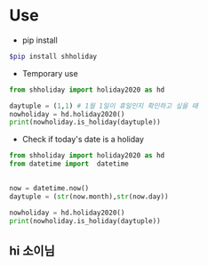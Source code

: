 # Use

- pip install

```bash
$pip install shholiday
```


- Temporary use

```python
from shholiday import holiday2020 as hd

daytuple = (1,1) # 1월 1일이 휴일인지 확인하고 싶을 때
nowholiday = hd.holiday2020()
print(nowholiday.is_holiday(daytuple))
```

- Check if today's date is a holiday

```python
from shholiday import holiday2020 as hd
from datetime import  datetime

    
now = datetime.now()
daytuple = (str(now.month),str(now.day))

nowholiday = hd.holiday2020()
print(nowholiday.is_holiday(daytuple))
```


## hi 소이님 
